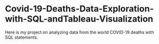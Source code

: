 # Covid-19-Deaths-Data-Exploration-with-SQL-andTableau-Visualization

Here is my project on analyzing data from the world COVID-19 deaths with SQL statements. 
